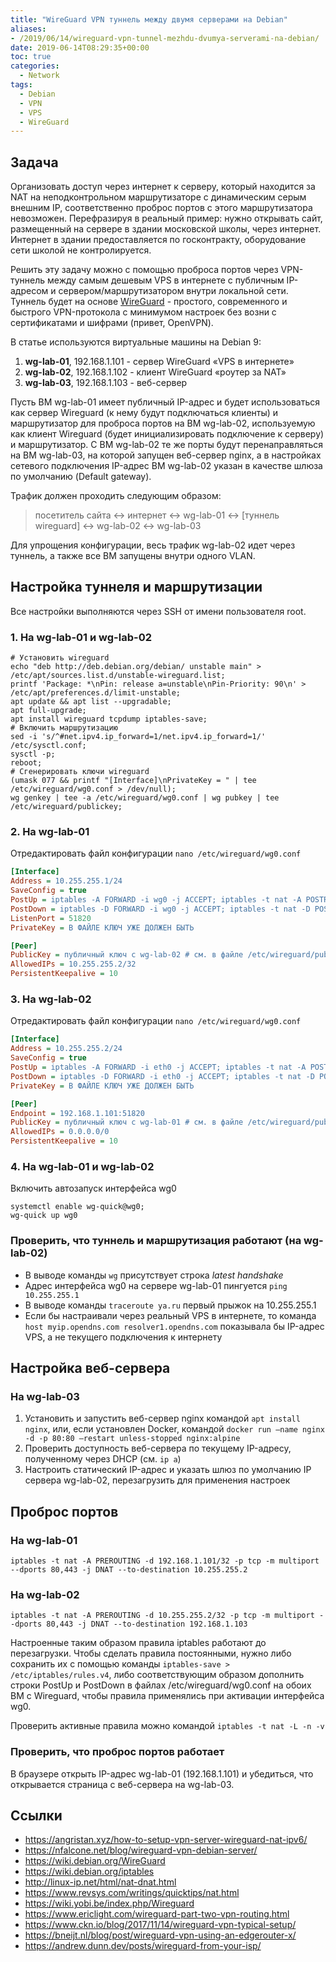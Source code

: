 ```yaml
---
title: "WireGuard VPN туннель между двумя серверами на Debian"
aliases:
- /2019/06/14/wireguard-vpn-tunnel-mezhdu-dvumya-serverami-na-debian/
date: 2019-06-14T08:29:35+00:00
toc: true
categories:
  - Network
tags:
  - Debian
  - VPN
  - VPS
  - WireGuard
---
```


## Задача

Организовать доступ через интернет к серверу, который находится за NAT на неподконтрольном маршрутизаторе с динамическим серым внешним IP, соответственно проброс портов с этого маршрутизатора невозможен. Перефразируя в реальный пример: нужно открывать сайт, размещенный на сервере в здании московской школы, через интернет. Интернет в здании предоставляется по госконтракту, оборудование сети школой не контролируется.

Решить эту задачу можно с помощью проброса портов через VPN-туннель между самым дешевым VPS в интернете с публичным IP-адресом и сервером/маршрутизатором внутри локальной сети. Туннель будет на основе [WireGuard](https://www.wireguard.com/) - простого, современного и быстрого VPN-протокола с минимумом настроек без возни с сертификатами и шифрами (привет, OpenVPN).

В статье используются виртуальные машины на Debian 9:

  1. **wg-lab-01**, 192.168.1.101 - сервер WireGuard «VPS в интернете»
  2. **wg-lab-02**, 192.168.1.102 - клиент WireGuard «роутер за NAT»
  3. **wg-lab-03**, 192.168.1.103 - веб-сервер

Пусть ВМ wg-lab-01 имеет публичный IP-адрес и будет использоваться как сервер Wireguard (к нему будут подключаться клиенты) и маршрутизатор для проброса портов на ВМ wg-lab-02, используемую как клиент Wireguard (будет инициализировать подключение к серверу) и маршрутизатор. С ВМ wg-lab-02 те же порты будут перенаправляться на ВМ wg-lab-03, на которой запущен веб-сервер nginx, а в настройках сетевого подключения IP-адрес ВМ wg-lab-02 указан в качестве шлюза по умолчанию (Default gateway).

Трафик должен проходить следующим образом:

  > посетитель сайта &lt;-&gt; интернет &lt;-&gt; wg-lab-01 &lt;-&gt; [туннель wireguard] &lt;-&gt; wg-lab-02 &lt;-&gt; wg-lab-03

Для упрощения конфигурации, весь трафик wg-lab-02 идет через туннель, а также все ВМ запущены внутри одного VLAN.

## Настройка туннеля и маршрутизации

Все настройки выполняются через SSH от имени пользователя root.

### 1. На wg-lab-01 и wg-lab-02

``` shell
# Установить wireguard
echo "deb http://deb.debian.org/debian/ unstable main" > /etc/apt/sources.list.d/unstable-wireguard.list;
printf 'Package: *\nPin: release a=unstable\nPin-Priority: 90\n' > /etc/apt/preferences.d/limit-unstable;
apt update && apt list --upgradable;
apt full-upgrade;
apt install wireguard tcpdump iptables-save;
# Включить маршрутизацию
sed -i 's/^#net.ipv4.ip_forward=1/net.ipv4.ip_forward=1/' /etc/sysctl.conf;
sysctl -p;
reboot;
# Сгенерировать ключи wireguard
(umask 077 && printf "[Interface]\nPrivateKey = " | tee /etc/wireguard/wg0.conf > /dev/null);
wg genkey | tee -a /etc/wireguard/wg0.conf | wg pubkey | tee /etc/wireguard/publickey;
```

### 2. На wg-lab-01

Отредактировать файл конфигурации `nano /etc/wireguard/wg0.conf`

``` ini
[Interface]
Address = 10.255.255.1/24
SaveConfig = true
PostUp = iptables -A FORWARD -i wg0 -j ACCEPT; iptables -t nat -A POSTROUTING -o eth0 -j MASQUERADE
PostDown = iptables -D FORWARD -i wg0 -j ACCEPT; iptables -t nat -D POSTROUTING -o eth0 -j MASQUERADE
ListenPort = 51820
PrivateKey = В ФАЙЛЕ КЛЮЧ УЖЕ ДОЛЖЕН БЫТЬ

[Peer]
PublicKey = публичный ключ с wg-lab-02 # см. в файле /etc/wireguard/publickey
AllowedIPs = 10.255.255.2/32
PersistentKeepalive = 10
```

### 3. На wg-lab-02

Отредактировать файл конфигурации `nano /etc/wireguard/wg0.conf`

``` ini
[Interface]
Address = 10.255.255.2/24
SaveConfig = true
PostUp = iptables -A FORWARD -i eth0 -j ACCEPT; iptables -t nat -A POSTROUTING -o wg0 -j MASQUERADE
PostDown = iptables -D FORWARD -i eth0 -j ACCEPT; iptables -t nat -D POSTROUTING -o wg0 -j MASQUERADE
PrivateKey = В ФАЙЛЕ КЛЮЧ УЖЕ ДОЛЖЕН БЫТЬ

[Peer]
Endpoint = 192.168.1.101:51820
PublicKey = публичный ключ с wg-lab-01 # см. в файле /etc/wireguard/publickey
AllowedIPs = 0.0.0.0/0
PersistentKeepalive = 10
```

### 4. На wg-lab-01 и wg-lab-02

Включить автозапуск интерфейса wg0

``` shell
systemctl enable wg-quick@wg0;
wg-quick up wg0
```

### Проверить, что туннель и маршрутизация работают (на wg-lab-02)

* В выводе команды `wg` присутствует строка _latest handshake_
* Адрес интерфейса wg0 на сервере wg-lab-01 пингуется `ping 10.255.255.1`
* В выводе команды `traceroute ya.ru` первый прыжок на 10.255.255.1
* Если бы настраивали через реальный VPS в интернете, то команда `host myip.opendns.com resolver1.opendns.com` показывала бы IP-адрес VPS, а не текущего подключения к интернету

## Настройка веб-сервера

### На wg-lab-03

1. Установить и запустить веб-сервер nginx командой `apt install nginx`, или, если установлен Docker, командой `docker run –name nginx -d -p 80:80 –restart unless-stopped nginx:alpine`
2. Проверить доступность веб-сервера по текущему IP-адресу, полученному через DHCP (см. `ip a`)
3. Настроить статический IP-адрес и указать шлюз по умолчанию IP сервера wg-lab-02, перезагрузить для применения настроек

## Проброс портов

### На wg-lab-01

``` shell
iptables -t nat -A PREROUTING -d 192.168.1.101/32 -p tcp -m multiport --dports 80,443 -j DNAT --to-destination 10.255.255.2
```

### На wg-lab-02

``` shell
iptables -t nat -A PREROUTING -d 10.255.255.2/32 -p tcp -m multiport --dports 80,443 -j DNAT --to-destination 192.168.1.103
```

Настроенные таким образом правила iptables работают до перезагрузки. Чтобы сделать правила постоянными, нужно либо сохранить их с помощью команды `iptables-save > /etc/iptables/rules.v4`, либо соответствующим образом дополнить строки PostUp и PostDown в файлах /etc/wireguard/wg0.conf на обоих ВМ с Wireguard, чтобы правила применялись при активации интерфейса wg0.

Проверить активные правила можно командой `iptables -t nat -L -n -v`

### Проверить, что проброс портов работает

В браузере открыть IP-адрес wg-lab-01 (192.168.1.101) и убедиться, что открывается страница с веб-сервера на wg-lab-03.

## Ссылки

* <https://angristan.xyz/how-to-setup-vpn-server-wireguard-nat-ipv6/>
* <https://nfalcone.net/blog/wireguard-vpn-debian-server/>
* <https://wiki.debian.org/WireGuard>
* <https://wiki.debian.org/iptables>
* <http://linux-ip.net/html/nat-dnat.html>
* <https://www.revsys.com/writings/quicktips/nat.html>
* <https://wiki.yobi.be/index.php/Wireguard>
* <https://www.ericlight.com/wireguard-part-two-vpn-routing.html>
* <https://www.ckn.io/blog/2017/11/14/wireguard-vpn-typical-setup/>
* <https://bneijt.nl/blog/post/wireguard-vpn-using-an-edgerouter-x/>
* <https://andrew.dunn.dev/posts/wireguard-from-your-isp/>

